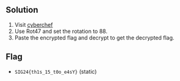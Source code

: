 ## Solution
1. Visit [cyberchef](https://gchq.github.io/CyberChef/)
2. Use Rot47 and set the rotation to 88.
3. Paste the encrypted flag and decrypt to get the decrypted flag.

## Flag
- `SIG24{th1s_15_t0o_e4sY}` (static)
